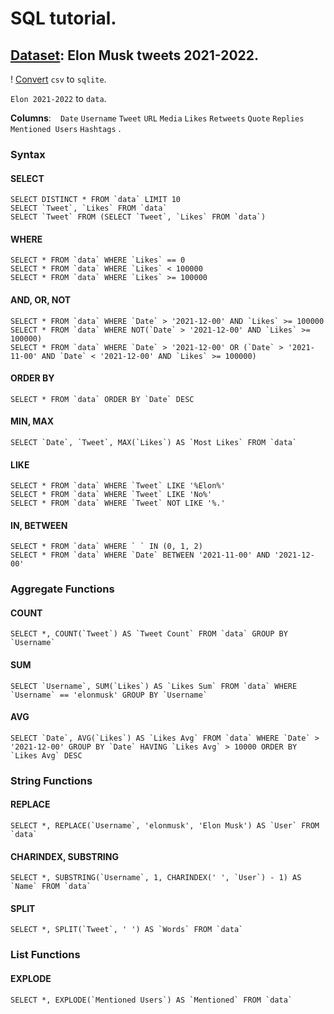 # SQL tutorial.
## [Dataset](https://www.kaggle.com/datasets/hisanai/elon-musk-tweets-5-years?select=Elon+2021-2022.csv): Elon Musk tweets 2021-2022.

! [Convert](https://www.rebasedata.com/convert-csv-to-sqlite-online) `csv` to `sqlite`.

`Elon 2021-2022` to `data`.

__Columns__:
  ` `
  `Date`
  `Username`
  `Tweet`
  `URL`
  `Media`
  `Likes`
  `Retweets`
  `Quote`
  `Replies`
  `Mentioned Users`
  `Hashtags`
.

### Syntax

#### SELECT
    SELECT DISTINCT * FROM `data` LIMIT 10
    SELECT `Tweet`, `Likes` FROM `data`
    SELECT `Tweet` FROM (SELECT `Tweet`, `Likes` FROM `data`)

#### WHERE
    SELECT * FROM `data` WHERE `Likes` == 0
    SELECT * FROM `data` WHERE `Likes` < 100000
    SELECT * FROM `data` WHERE `Likes` >= 100000

#### AND, OR, NOT
    SELECT * FROM `data` WHERE `Date` > '2021-12-00' AND `Likes` >= 100000
    SELECT * FROM `data` WHERE NOT(`Date` > '2021-12-00' AND `Likes` >= 100000)
    SELECT * FROM `data` WHERE `Date` > '2021-12-00' OR (`Date` > '2021-11-00' AND `Date` < '2021-12-00' AND `Likes` >= 100000)

#### ORDER BY
    SELECT * FROM `data` ORDER BY `Date` DESC

#### MIN, MAX
    SELECT `Date`, `Tweet`, MAX(`Likes`) AS `Most Likes` FROM `data`

#### LIKE
    SELECT * FROM `data` WHERE `Tweet` LIKE '%Elon%'
    SELECT * FROM `data` WHERE `Tweet` LIKE 'No%'
    SELECT * FROM `data` WHERE `Tweet` NOT LIKE '%.'

#### IN, BETWEEN
    SELECT * FROM `data` WHERE ` ` IN (0, 1, 2)
    SELECT * FROM `data` WHERE `Date` BETWEEN '2021-11-00' AND '2021-12-00'

### Aggregate Functions

#### COUNT
    SELECT *, COUNT(`Tweet`) AS `Tweet Count` FROM `data` GROUP BY `Username`
#### SUM
    SELECT `Username`, SUM(`Likes`) AS `Likes Sum` FROM `data` WHERE `Username` == 'elonmusk' GROUP BY `Username`
#### AVG
    SELECT `Date`, AVG(`Likes`) AS `Likes Avg` FROM `data` WHERE `Date` > '2021-12-00' GROUP BY `Date` HAVING `Likes Avg` > 10000 ORDER BY `Likes Avg` DESC

### String Functions

#### REPLACE
    SELECT *, REPLACE(`Username`, 'elonmusk', 'Elon Musk') AS `User` FROM `data`

#### CHARINDEX, SUBSTRING
    SELECT *, SUBSTRING(`Username`, 1, CHARINDEX(' ', `User`) - 1) AS `Name` FROM `data`

#### SPLIT
    SELECT *, SPLIT(`Tweet`, ' ') AS `Words` FROM `data`

### List Functions

#### EXPLODE
    SELECT *, EXPLODE(`Mentioned Users`) AS `Mentioned` FROM `data`












